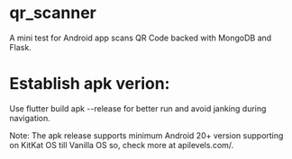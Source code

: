 # qr_scanner

A mini test for Android app scans QR Code backed with MongoDB and Flask.

# Establish apk verion:

Use flutter build apk --release for better run and avoid janking during navigation.

Note: The apk release supports minimum Android 20+ version supporting on KitKat OS till Vanilla OS so, check more at apilevels.com/.